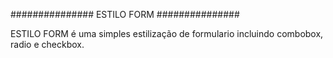 ###############
  ESTILO FORM
###############

ESTILO FORM é uma simples estilização de formulario incluindo combobox, radio e checkbox.